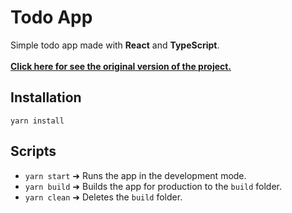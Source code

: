 # Todo App
Simple todo app made with **React** and **TypeScript**.<br><br>
[**Click here for see the original version of the project.**](https://www.youtube.com/watch?v=w7ejDZ8SWv8)

## Installation
```
yarn install
```

## Scripts
- `yarn start` ➜ Runs the app in the development mode.
- `yarn build` ➜ Builds the app for production to the `build` folder.
- `yarn clean` ➜ Deletes the `build` folder.
